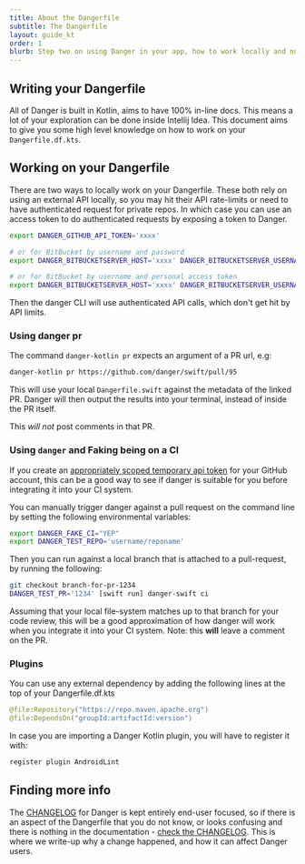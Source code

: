 ```yaml
---
title: About the Dangerfile
subtitle: The Dangerfile
layout: guide_kt
order: 1
blurb: Step two on using Danger in your app, how to work locally and nuances around working with files.
---
```


## Writing your Dangerfile

All of Danger is built in Kotlin, aims to have 100% in-line docs. This means a lot of your exploration can be done inside Intellij Idea. 
This document aims to give you some high level knowledge on how to work on your `Dangerfile.df.kts`.

## Working on your Dangerfile

There are two ways to locally work on your Dangerfile. These both rely on using an external API locally, so you may hit
their API rate-limits or need to have authenticated request for private repos. In which case you can use an access token
to do authenticated requests by exposing a token to Danger.

```sh
export DANGER_GITHUB_API_TOKEN='xxxx'

# or for BitBucket by username and password
export DANGER_BITBUCKETSERVER_HOST='xxxx' DANGER_BITBUCKETSERVER_USERNAME='yyyy' DANGER_BITBUCKETSERVER_PASSWORD='zzzz'

# or for BitBucket by username and personal access token
export DANGER_BITBUCKETSERVER_HOST='xxxx' DANGER_BITBUCKETSERVER_USERNAME='yyyy' DANGER_BITBUCKETSERVER_TOKEN='zzzz'
```

Then the danger CLI will use authenticated API calls, which don't get hit by API limits.

### Using danger pr

The command `danger-kotlin pr` expects an argument of a PR url, e.g:

```sh
danger-kotlin pr https://github.com/danger/swift/pull/95
```

This will use your local `Dangerfile.swift` against the metadata of the linked PR. Danger will then output the results
into your terminal, instead of inside the PR itself.

This _will not_ post comments in that PR.

### Using `danger` and Faking being on a CI

If you create an
[appropriately scoped temporary api token](http://danger.systems/js/guides/getting_started.html#setting-up-an-access-token)
for your GitHub account, this can be a good way to see if danger is suitable for you before integrating it into your CI
system.

You can manually trigger danger against a pull request on the command line by setting the following environmental
variables:

```bash
export DANGER_FAKE_CI="YEP"
export DANGER_TEST_REPO='username/reponame'
```

Then you can run against a local branch that is attached to a pull-request, by running the following:

```bash
git checkout branch-for-pr-1234
DANGER_TEST_PR='1234' [swift run] danger-swift ci
```

Assuming that your local file-system matches up to that branch for your code review, this will be a good approximation
of how danger will work when you integrate it into your CI system. Note: this **will** leave a comment on the PR.

### Plugins

You can use any external dependency by adding the following lines at the top of your Dangerfile.df.kts

```kotlin
@file:Repository("https://repo.maven.apache.org")
@file:DependsOn("groupId:artifactId:version")
```

In case you are importing a Danger Kotlin plugin, you will have to register it with:

```kotlin
register plugin AndroidLint
```

## Finding more info

The [CHANGELOG][changelog] for Danger is kept entirely end-user focused, so if there is an aspect of the Dangerfile that
you do not know, or looks confusing and there is nothing in the documentation - [check the CHANGELOG][changelog]. This
is where we write-up why a change happened, and how it can affect Danger users.

[changelog]: http://danger.systems/kotlin/changelog.html
